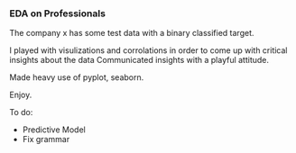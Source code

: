 ### EDA on Professionals

The company x has some test data with a binary classified target.

I played with visulizations and corrolations in order to come up with critical insights about the data
Communicated insights with a playful attitude.

Made heavy use of pyplot, seaborn.

Enjoy.

To do:
- Predictive Model
- Fix grammar
